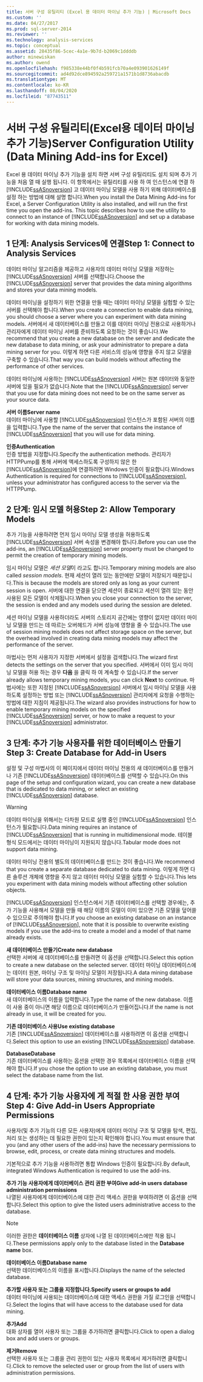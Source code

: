 ```yaml
---
title: 서버 구성 유틸리티 (Excel 용 데이터 마이닝 추가 기능) | Microsoft Docs
ms.custom: ''
ms.date: 04/27/2017
ms.prod: sql-server-2014
ms.reviewer: ''
ms.technology: analysis-services
ms.topic: conceptual
ms.assetid: 28435f86-5cec-4a1e-9b7d-b2069c1ddddb
author: minewiskan
ms.author: owend
ms.openlocfilehash: f985338e44bf0f4b591fcb70a4e093901626149f
ms.sourcegitcommit: ad4d92dce894592a259721a1571b1d8736abacdb
ms.translationtype: MT
ms.contentlocale: ko-KR
ms.lasthandoff: 08/04/2020
ms.locfileid: "87743511"
---
```

# <a name="server-configuration-utility-data-mining-add-ins-for-excel"></a><span data-ttu-id="c92bc-102">서버 구성 유틸리티(Excel용 데이터 마이닝 추가 기능)</span><span class="sxs-lookup"><span data-stu-id="c92bc-102">Server Configuration Utility (Data Mining Add-ins for Excel)</span></span>
  <span data-ttu-id="c92bc-103">Excel 용 데이터 마이닝 추가 기능을 설치 하면 서버 구성 유틸리티도 설치 되며 추가 기능을 처음 열 때 실행 됩니다. 이 항목에서는 유틸리티를 사용 하 여 인스턴스에 연결 하 [!INCLUDE[ssASnoversion](../includes/ssasnoversion-md.md)] 고 데이터 마이닝 모델을 사용 하기 위해 데이터베이스를 설정 하는 방법에 대해 설명 합니다.</span><span class="sxs-lookup"><span data-stu-id="c92bc-103">When you install the Data Mining Add-ins for Excel, a Server Configuration Utility is also installed, and will run the first time you open the add-ins. This topic describes how to use the utility to connect to an instance of [!INCLUDE[ssASnoversion](../includes/ssasnoversion-md.md)] and set up a database for working with data mining models.</span></span>  
  

  
##  <a name="step-1-connect-to-analysis-services"></a><a name="bkmk_step1"></a><span data-ttu-id="c92bc-104">1 단계: Analysis Services에 연결</span><span class="sxs-lookup"><span data-stu-id="c92bc-104">Step 1: Connect to Analysis Services</span></span>  
 <span data-ttu-id="c92bc-105">데이터 마이닝 알고리즘을 제공하고 사용자의 데이터 마이닝 모델을 저장하는 [!INCLUDE[ssASnoversion](../includes/ssasnoversion-md.md)] 서버를 선택합니다.</span><span class="sxs-lookup"><span data-stu-id="c92bc-105">Choose the [!INCLUDE[ssASnoversion](../includes/ssasnoversion-md.md)] server that provides the data mining algorithms and stores your data mining models.</span></span>  
  
 <span data-ttu-id="c92bc-106">데이터 마이닝을 설정하기 위한 연결을 만들 때는 데이터 마이닝 모델을 실험할 수 있는 서버를 선택해야 합니다.</span><span class="sxs-lookup"><span data-stu-id="c92bc-106">When you create a connection to enable data mining, you should choose a server where you can experiment with data mining models.</span></span> <span data-ttu-id="c92bc-107">서버에서 새 데이터베이스를 만들고 이를 데이터 마이닝 전용으로 사용하거나 관리자에게 데이터 마이닝 서버를 준비하도록 요청하는 것이 좋습니다.</span><span class="sxs-lookup"><span data-stu-id="c92bc-107">We recommend that you create a new database on the server and dedicate the new database to data mining, or ask your administrator to prepare a data mining server for you.</span></span> <span data-ttu-id="c92bc-108">이렇게 하면 다른 서비스의 성능에 영향을 주지 않고 모델을 구축할 수 있습니다.</span><span class="sxs-lookup"><span data-stu-id="c92bc-108">That way you can build models without affecting the performance of other services.</span></span>  
  
 <span data-ttu-id="c92bc-109">데이터 마이닝에 사용하는 [!INCLUDE[ssASnoversion](../includes/ssasnoversion-md.md)] 서버는 원본 데이터와 동일한 서버에 있을 필요가 없습니다.</span><span class="sxs-lookup"><span data-stu-id="c92bc-109">Note that the [!INCLUDE[ssASnoversion](../includes/ssasnoversion-md.md)] server that you use for data mining does not need to be on the same server as your source data.</span></span>  
  
 <span data-ttu-id="c92bc-110">**서버 이름**</span><span class="sxs-lookup"><span data-stu-id="c92bc-110">**Server name**</span></span>  
 <span data-ttu-id="c92bc-111">데이터 마이닝에 사용할 [!INCLUDE[ssASnoversion](../includes/ssasnoversion-md.md)] 인스턴스가 포함된 서버의 이름을 입력합니다.</span><span class="sxs-lookup"><span data-stu-id="c92bc-111">Type the name of the server that contains the instance of [!INCLUDE[ssASnoversion](../includes/ssasnoversion-md.md)] that you will use for data mining.</span></span>  
  
 <span data-ttu-id="c92bc-112">**인증**</span><span class="sxs-lookup"><span data-stu-id="c92bc-112">**Authentication**</span></span>  
 <span data-ttu-id="c92bc-113">인증 방법을 지정합니다.</span><span class="sxs-lookup"><span data-stu-id="c92bc-113">Specify the authentication methods.</span></span> <span data-ttu-id="c92bc-114">관리자가 HTTPPump를 통해 서버에 액세스하도록 구성하지 않은 한 [!INCLUDE[ssASnoversion](../includes/ssasnoversion-md.md)]에 연결하려면 Windows 인증이 필요합니다.</span><span class="sxs-lookup"><span data-stu-id="c92bc-114">Windows Authentication is required for connections to [!INCLUDE[ssASnoversion](../includes/ssasnoversion-md.md)], unless your administrator has configured access to the server via the HTTPPump.</span></span>  
  
##  <a name="step-2-allow-temporary-models"></a><a name="bkmk_step2"></a><span data-ttu-id="c92bc-115">2 단계: 임시 모델 허용</span><span class="sxs-lookup"><span data-stu-id="c92bc-115">Step 2: Allow Temporary Models</span></span>  
 <span data-ttu-id="c92bc-116">추가 기능을 사용하려면 먼저 임시 마이닝 모델 생성을 허용하도록 [!INCLUDE[ssASnoversion](../includes/ssasnoversion-md.md)] 서버 속성을 변경해야 합니다.</span><span class="sxs-lookup"><span data-stu-id="c92bc-116">Before you can use the add-ins, an [!INCLUDE[ssASnoversion](../includes/ssasnoversion-md.md)] server property must be changed to permit the creation of temporary mining models.</span></span>  
  
 <span data-ttu-id="c92bc-117">임시 마이닝 모델은 *세션 모델*이 라고도 합니다.</span><span class="sxs-lookup"><span data-stu-id="c92bc-117">Temporary mining models are also called *session models*.</span></span> <span data-ttu-id="c92bc-118">현재 세션이 열려 있는 동안에만 모델이 저장되기 때문입니다.</span><span class="sxs-lookup"><span data-stu-id="c92bc-118">This is because the models are stored only as long as your current session is open.</span></span> <span data-ttu-id="c92bc-119">서버에 대한 연결을 닫으면 세션이 종료되고 세션이 열려 있는 동안 사용된 모든 모델이 삭제됩니다.</span><span class="sxs-lookup"><span data-stu-id="c92bc-119">When you close your connection to the server, the session is ended and any models used during the session are deleted.</span></span>  
  
 <span data-ttu-id="c92bc-120">세션 마이닝 모델을 사용하더라도 서버의 스토리지 공간에는 영향이 없지만 데이터 마이닝 모델을 만드는 데 따르는 오버헤드가 서버 성능에 영향을 줄 수 있습니다.</span><span class="sxs-lookup"><span data-stu-id="c92bc-120">The use of session mining models does not affect storage space on the server, but the overhead involved in creating data mining models may affect the performance of the server.</span></span>  
  
 <span data-ttu-id="c92bc-121">마법사는 먼저 사용자가 지정한 서버에서 설정을 검색합니다.</span><span class="sxs-lookup"><span data-stu-id="c92bc-121">The wizard first detects the settings on the server that you specified.</span></span> <span data-ttu-id="c92bc-122">서버에서 이미 임시 마이닝 모델을 허용 하는 경우 **다음** 을 클릭 하 여 계속할 수 있습니다.</span><span class="sxs-lookup"><span data-stu-id="c92bc-122">If the server already allows temporary mining models, you can click **Next** to continue.</span></span> <span data-ttu-id="c92bc-123">마법사에는 또한 지정된 [!INCLUDE[ssASnoversion](../includes/ssasnoversion-md.md)] 서버에서 임시 마이닝 모델을 사용하도록 설정하는 방법 또는 [!INCLUDE[ssASnoversion](../includes/ssasnoversion-md.md)] 관리자에게 요청을 수행하는 방법에 대한 지침이 제공됩니다.</span><span class="sxs-lookup"><span data-stu-id="c92bc-123">The wizard also provides instructions for how to enable temporary mining models on the specified [!INCLUDE[ssASnoversion](../includes/ssasnoversion-md.md)] server, or how to make a request to your [!INCLUDE[ssASnoversion](../includes/ssasnoversion-md.md)] administrator.</span></span>  
  
##  <a name="step-3-create-database-for-add-in-users"></a><a name="bkmk_step3"></a><span data-ttu-id="c92bc-124">3 단계: 추가 기능 사용자를 위한 데이터베이스 만들기</span><span class="sxs-lookup"><span data-stu-id="c92bc-124">Step 3: Create Database for Add-in Users</span></span>  
 <span data-ttu-id="c92bc-125">설정 및 구성 마법사의 이 페이지에서 데이터 마이닝 전용의 새 데이터베이스를 만들거나 기존 [!INCLUDE[ssASnoversion](../includes/ssasnoversion-md.md)] 데이터베이스를 선택할 수 있습니다.</span><span class="sxs-lookup"><span data-stu-id="c92bc-125">On this page of the setup and configuration wizard, you can create a new database that is dedicated to data mining, or select an existing [!INCLUDE[ssASnoversion](../includes/ssasnoversion-md.md)] database.</span></span>  
  
> [!WARNING]  
>  <span data-ttu-id="c92bc-126">데이터 마이닝을 위해서는 다차원 모드로 실행 중인 [!INCLUDE[ssASnoversion](../includes/ssasnoversion-md.md)] 인스턴스가 필요합니다.</span><span class="sxs-lookup"><span data-stu-id="c92bc-126">Data mining requires an instance of [!INCLUDE[ssASnoversion](../includes/ssasnoversion-md.md)] that is running in multidimensional mode.</span></span> <span data-ttu-id="c92bc-127">테이블 형식 모드에서는 데이터 마이닝이 지원되지 않습니다.</span><span class="sxs-lookup"><span data-stu-id="c92bc-127">Tabular mode does not support data mining.</span></span>  
  
 <span data-ttu-id="c92bc-128">데이터 마이닝 전용의 별도의 데이터베이스를 만드는 것이 좋습니다.</span><span class="sxs-lookup"><span data-stu-id="c92bc-128">We recommend that you create a separate database dedicated to data mining.</span></span> <span data-ttu-id="c92bc-129">이렇게 하면 다른 솔루션 개체에 영향을 주지 않고 데이터 마이닝 모델을 실험할 수 있습니다.</span><span class="sxs-lookup"><span data-stu-id="c92bc-129">This lets you experiment with data mining models without affecting other solution objects.</span></span>  
  
 <span data-ttu-id="c92bc-130">[!INCLUDE[ssASnoversion](../includes/ssasnoversion-md.md)] 인스턴스에서 기존 데이터베이스를 선택할 경우에는, 추가 기능을 사용해서 모델을 만들 때 해당 이름의 모델이 이미 있으면 기존 모델을 덮어쓸 수 있으므로 주의해야 합니다.</span><span class="sxs-lookup"><span data-stu-id="c92bc-130">If you choose an existing database on an instance of [!INCLUDE[ssASnoversion](../includes/ssasnoversion-md.md)], note that it is possible to overwrite existing models if you use the add-ins to create a model and a model of that name already exists.</span></span>  
  
 <span data-ttu-id="c92bc-131">**새 데이터베이스 만들기**</span><span class="sxs-lookup"><span data-stu-id="c92bc-131">**Create new database**</span></span>  
 <span data-ttu-id="c92bc-132">선택한 서버에 새 데이터베이스를 만들려면 이 옵션을 선택합니다.</span><span class="sxs-lookup"><span data-stu-id="c92bc-132">Select this option to create a new database on the selected server.</span></span> <span data-ttu-id="c92bc-133">데이터 마이닝 데이터베이스에는 데이터 원본, 마이닝 구조 및 마이닝 모델이 저장됩니다.</span><span class="sxs-lookup"><span data-stu-id="c92bc-133">A data mining database will store your data sources, mining structures, and mining models.</span></span>  
  
 <span data-ttu-id="c92bc-134">**데이터베이스 이름**</span><span class="sxs-lookup"><span data-stu-id="c92bc-134">**Database name**</span></span>  
 <span data-ttu-id="c92bc-135">새 데이터베이스의 이름을 입력합니다.</span><span class="sxs-lookup"><span data-stu-id="c92bc-135">Type the name of the new database.</span></span> <span data-ttu-id="c92bc-136">이름이 사용 중이 아니면 해당 이름으로 데이터베이스가 만들어집니다.</span><span class="sxs-lookup"><span data-stu-id="c92bc-136">If the name is not already in use, it will be created for you.</span></span>  
  
 <span data-ttu-id="c92bc-137">**기존 데이터베이스 사용**</span><span class="sxs-lookup"><span data-stu-id="c92bc-137">**Use existing database**</span></span>  
 <span data-ttu-id="c92bc-138">기존 [!INCLUDE[ssASnoversion](../includes/ssasnoversion-md.md)] 데이터베이스를 사용하려면 이 옵션을 선택합니다.</span><span class="sxs-lookup"><span data-stu-id="c92bc-138">Select this option to use an existing [!INCLUDE[ssASnoversion](../includes/ssasnoversion-md.md)] database.</span></span>  
  
 <span data-ttu-id="c92bc-139">**Database**</span><span class="sxs-lookup"><span data-stu-id="c92bc-139">**Database**</span></span>  
 <span data-ttu-id="c92bc-140">기존 데이터베이스를 사용하는 옵션을 선택한 경우 목록에서 데이터베이스 이름을 선택해야 합니다.</span><span class="sxs-lookup"><span data-stu-id="c92bc-140">If you chose the option to use an existing database, you must select the database name from the list.</span></span>  
  
##  <a name="step-4-give-add-in-users-appropriate-permissions"></a><a name="bkmk_step4"></a><span data-ttu-id="c92bc-141">4 단계: 추가 기능 사용자에 게 적절 한 사용 권한 부여</span><span class="sxs-lookup"><span data-stu-id="c92bc-141">Step 4: Give Add-in Users Appropriate Permissions</span></span>  
 <span data-ttu-id="c92bc-142">사용자(및 추가 기능의 다른 모든 사용자)에게 데이터 마이닝 구조 및 모델을 탐색, 편집, 처리 또는 생성하는 데 필요한 권한이 있는지 확인해야 합니다.</span><span class="sxs-lookup"><span data-stu-id="c92bc-142">You must ensure that you (and any other users of the add-ins) have the necessary permissions to browse, edit, process, or create data mining structures and models.</span></span>  
  
 <span data-ttu-id="c92bc-143">기본적으로 추가 기능을 사용하려면 통합 Windows 인증이 필요합니다.</span><span class="sxs-lookup"><span data-stu-id="c92bc-143">By default, integrated Windows Authentication is required to use the add-ins.</span></span>  
  
 <span data-ttu-id="c92bc-144">**추가 기능 사용자에게 데이터베이스 관리 권한 부여**</span><span class="sxs-lookup"><span data-stu-id="c92bc-144">**Give add-in users database administration permissions**</span></span>  
 <span data-ttu-id="c92bc-145">나열된 사용자에게 데이터베이스에 대한 관리 액세스 권한을 부여하려면 이 옵션을 선택합니다.</span><span class="sxs-lookup"><span data-stu-id="c92bc-145">Select this option to give the listed users administrative access to the database.</span></span>  
  
> [!NOTE]  
>  <span data-ttu-id="c92bc-146">이러한 권한은 **데이터베이스 이름** 상자에 나열 된 데이터베이스에만 적용 됩니다.</span><span class="sxs-lookup"><span data-stu-id="c92bc-146">These permissions apply only to the database listed in the **Database name** box.</span></span>  
  
 <span data-ttu-id="c92bc-147">**데이터베이스 이름**</span><span class="sxs-lookup"><span data-stu-id="c92bc-147">**Database name**</span></span>  
 <span data-ttu-id="c92bc-148">선택한 데이터베이스의 이름을 표시합니다.</span><span class="sxs-lookup"><span data-stu-id="c92bc-148">Displays the name of the selected database.</span></span>  
  
 <span data-ttu-id="c92bc-149">**추가할 사용자 또는 그룹을 지정합니다.**</span><span class="sxs-lookup"><span data-stu-id="c92bc-149">**Specify users or groups to add**</span></span>  
 <span data-ttu-id="c92bc-150">데이터 마이닝에 사용되는 데이터베이스에 대한 액세스 권한을 가질 로그인을 선택합니다.</span><span class="sxs-lookup"><span data-stu-id="c92bc-150">Select the logins that will have access to the database used for data mining.</span></span>  
  
 <span data-ttu-id="c92bc-151">**추가**</span><span class="sxs-lookup"><span data-stu-id="c92bc-151">**Add**</span></span>  
 <span data-ttu-id="c92bc-152">대화 상자를 열어 사용자 또는 그룹을 추가하려면 클릭합니다.</span><span class="sxs-lookup"><span data-stu-id="c92bc-152">Click to open a dialog box and add users or groups.</span></span>  
  
 <span data-ttu-id="c92bc-153">**제거**</span><span class="sxs-lookup"><span data-stu-id="c92bc-153">**Remove**</span></span>  
 <span data-ttu-id="c92bc-154">선택한 사용자 또는 그룹을 관리 권한이 있는 사용자 목록에서 제거하려면 클릭합니다.</span><span class="sxs-lookup"><span data-stu-id="c92bc-154">Click to remove the selected user or group from the list of users with administration permissions.</span></span>  
  
  
